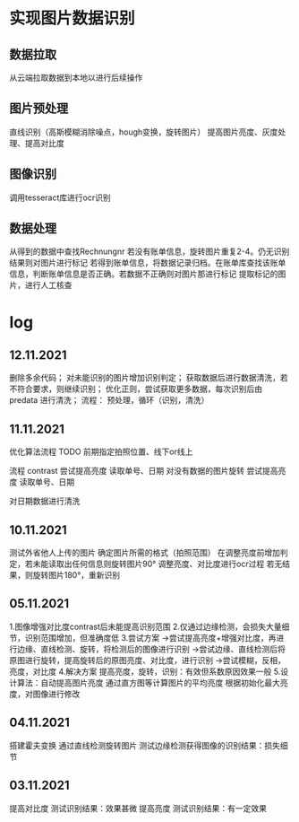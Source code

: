 
# 实现图片数据识别
## 数据拉取
从云端拉取数据到本地以进行后续操作
## 图片预处理
直线识别（高斯模糊消除噪点，hough变换，旋转图片）
提高图片亮度、灰度处理、提高对比度
## 图像识别
调用tesseract库进行ocr识别
## 数据处理
从得到的数据中查找Rechnungnr
若没有账单信息，旋转图片重复2-4。仍无识别结果则对图片进行标记
若得到账单信息，将数据记录归档。在账单库查找该账单信息，判断账单信息是否正确。若数据不正确则对图片那进行标记
提取标记的图片，进行人工核查

# log

## 12.11.2021
删除多余代码；
对未能识别的图片增加识别判定；
获取数据后进行数据清洗，若不符合要求，则继续识别；
优化正则，尝试获取更多数据，每次识别后由 predata 进行清洗；
流程：
预处理，循环（识别，清洗）

## 11.11.2021
优化算法流程
TODO 前期指定拍照位置、线下or线上

流程
contrast
尝试提高亮度
读取单号、日期
对没有数据的图片旋转
尝试提高亮度
读取单号、日期

对日期数据进行清洗

## 10.11.2021
测试外省他人上传的图片
确定图片所需的格式（拍照范围）
在调整亮度前增加判定，若未能读取出任何信息则旋转图片90°
调整亮度、对比度进行ocr过程
若无结果，则旋转图片180°，重新识别

## 05.11.2021
1.图像增强对比度contrast后未能提高识别范围
2.仅通过边缘检测，会损失大量细节，识别范围增加，但准确度低
3.尝试方案
->尝试提高亮度+增强对比度，再进行边缘、直线检测、旋转，将检测后的图像进行识别
->尝试边缘、直线检测后将原图进行旋转，提高旋转后的原图亮度、对比度，进行识别
->尝试模糊，反相，亮度，对比度
4.解决方案
提高亮度，旋转，识别：有效但系数原因效果一般
5.设计算法：自动提高图片亮度
通过直方图等计算图片的平均亮度
根据初始化最大亮度，对图像进行修改

## 04.11.2021
搭建霍夫变换
通过直线检测旋转图片
测试边缘检测获得图像的识别结果：损失细节
## 03.11.2021
提高对比度 测试识别结果：效果甚微
提高亮度 测试识别结果：有一定效果
